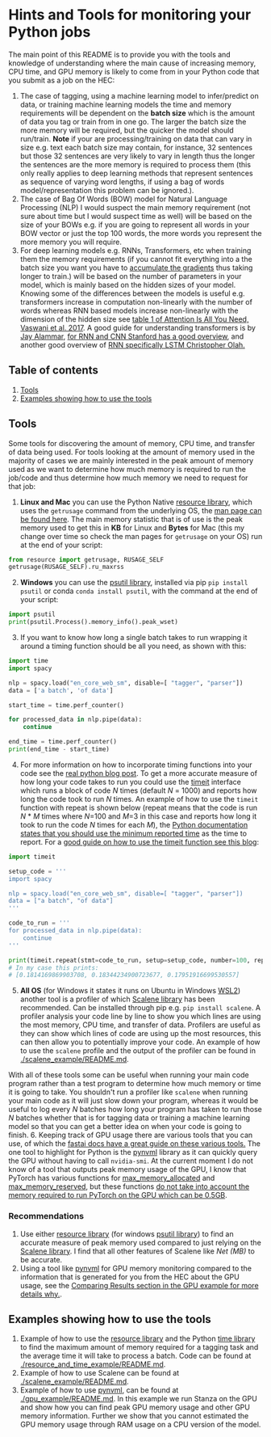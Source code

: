 # Hints and Tools for monitoring your Python jobs 

The main point of this README is to provide you with the tools and knowledge of understanding where the main cause of increasing memory, CPU time, and GPU memory is likely to come from in your Python code that you submit as a job on the HEC:

1. The case of tagging, using a machine learning model to infer/predict on data, or training machine learning models the time and memory requirements will be dependent on the **batch size** which is the amount of data you tag or train from in one go. The larger the batch size the more memory will be required, but the quicker the model should run/train. **Note** if your are processing/training on data that can vary in size e.g. text each batch size may contain, for instance, 32 sentences but those 32 sentences are very likely to vary in length thus the longer the sentences are the more memory is required to process them (this only really applies to deep learning methods that represent sentences as sequence of varying word lengths, if using a bag of words model/representation this problem can be ignored.).
2. The case of Bag Of Words (BOW) model for Natural Language Processing (NLP) I would suspect the main memory requirement (not sure about time but I would suspect time as well) will be based on the size of your BOWs e.g. if you are going to represent all words in your BOW vector or just the top 100 words, the more words you represent the more memory you will require.
3. For deep learning models e.g. RNNs, Transformers, etc when training them the memory requirements (if you cannot fit everything into a the batch size you want you have to [accumulate the gradients](https://medium.com/huggingface/training-larger-batches-practical-tips-on-1-gpu-multi-gpu-distributed-setups-ec88c3e51255) thus taking longer to train.) will be based on the number of parameters in your model, which is mainly based on the hidden sizes of your model. Knowing some of the differences between the models is useful e.g. transformers increase in computation non-linearly with the number of words whereas RNN based models increase non-linearly with the dimension of the hidden size see [table 1 of Attention Is All You Need, Vaswani et al. 2017](https://arxiv.org/pdf/1706.03762.pdf). A good guide for understanding transformers is by [Jay Alammar](https://jalammar.github.io/illustrated-transformer/), [for RNN and CNN Stanford has a good overview](https://stanford.edu/~shervine/teaching/cs-230/cheatsheet-recurrent-neural-networks), and another good overview of [RNN specifically LSTM Christopher Olah.](https://colah.github.io/posts/2015-08-Understanding-LSTMs/)

## Table of contents

1. [Tools](#tools)
2. [Examples showing how to use the tools](#examples-showing-how-to-use-the-tools)

## Tools

Some tools for discovering the amount of memory, CPU time, and transfer of data being used. For tools looking at the amount of memory used in the majority of cases we are mainly interested in the peak amount of memory used as we want to determine how much memory is required to run the job/code and thus determine how much memory we need to request for that job:

1. **Linux and Mac** you can use the Python Native [resource library](https://docs.python.org/3.7/library/resource.html), which uses the `getrusage` command from the underlying OS, the [man page can be found here](https://man7.org/linux/man-pages/man2/getrusage.2.html). The main memory statistic that is of use is the peak memory used to get this in **KB** for Linux and **Bytes** for Mac (this my change over time so check the man pages for `getrusage` on your OS) run at the end of your script:
``` python
from resource import getrusage, RUSAGE_SELF
getrusage(RUSAGE_SELF).ru_maxrss
``` 
2. **Windows** you can use the [psutil library](https://github.com/giampaolo/psutil), installed via pip `pip install psutil` or conda `conda install psutil`, with the command at the end of your script:
``` python
import psutil
print(psutil.Process().memory_info().peak_wset)
```
3. If you want to know how long a single batch takes to run wrapping it around a timing function should be all you need, as shown with this:
``` python
import time
import spacy

nlp = spacy.load("en_core_web_sm", disable=[ "tagger", "parser"])
data = ['a batch', 'of data']

start_time = time.perf_counter()

for processed_data in nlp.pipe(data):
    continue

end_time = time.perf_counter()
print(end_time - start_time)
```
4. For more information on how to incorporate timing functions into your code see the [real python blog post](https://realpython.com/python-timer/). To get a more accurate measure of how long your code takes to run you could use the [timeit](https://docs.python.org/3/library/timeit.html#python-interface) interface which runs a block of code *N* times (default *N* = 1000) and reports how long the code took to run *N* times. An example of how to use the `timeit` function with repeat is shown below (repeat means that the code is run *N* * *M* times where *N*=100 and *M*=3 in this case and reports how long it took to run the code *N* times for each *M*), the [Python documentation states that you should use the minimum reported time](https://docs.python.org/3/library/timeit.html#timeit.Timer.repeat) as the time to report. For a [good guide on how to use the timeit function see this blog](https://www.pylenin.com/blogs/python-timeit-module/#using-timeit-with-python-functions-with-arguments):
``` python
import timeit

setup_code = '''
import spacy

nlp = spacy.load("en_core_web_sm", disable=[ "tagger", "parser"])
data = ["a batch", "of data"]
'''

code_to_run = '''
for processed_data in nlp.pipe(data):
    continue
'''

print(timeit.repeat(stmt=code_to_run, setup=setup_code, number=100, repeat=3))
# In my case this prints:
# [0.1814169869903708, 0.18344234900723677, 0.17951916699530557]
```
5. **All OS** (for Windows it states it runs on Ubuntu in Windows [WSL2](https://docs.microsoft.com/en-us/windows/wsl/install-win10)) another tool is a profiler of which [Scalene library](https://github.com/emeryberger/scalene) has been recommended. Can be installed through pip e.g. `pip install scalene`. A profiler analysis your code line by line to show you which lines are using the most memory, CPU time, and transfer of data. Profilers are useful as they can show which lines of code are using up the most resources, this can then allow you to potentially improve your code. An example of how to use the `scalene` profile and the output of the profiler can be found in [./scalene_example/README.md](./scalene_example/README.md).

With all of these tools some can be useful when running your main code program rather than a test program to determine how much memory or time it is going to take. You shouldn't run a profiler like `scalene` when running your main code as it will just slow down your program, whereas it would be useful to log every *N* batches how long your program has taken to run those *N* batches whether that is for tagging data or training a machine learning model so that you can get a better idea on when your code is going to finish.
6. Keeping track of GPU usage there are various tools that you can use, of which the [fastai docs have a great guide on these various tools.](https://docs.fast.ai/dev/gpu.html#pynvml) The one tool to highlight for Python is the [pynvml](https://pypi.org/project/nvidia-ml-py3/) library as it can quickly query the GPU without having to call `nvidia-smi`. At the current moment I do not know of a tool that outputs peak memory usage of the GPU, I know that PyTorch has various functions for [max_memory_allocated](https://pytorch.org/docs/stable/cuda.html#torch.cuda.max_memory_allocated) and [max_memory_reserved](https://pytorch.org/docs/stable/cuda.html#torch.cuda.max_memory_reserved), but these functions [do not take into account the memory required to run PyTorch on the GPU which can be 0.5GB](https://docs.fast.ai/dev/gpu.html#unusable-gpu-ram-per-process).

### Recommendations

1. Use either [resource library](https://docs.python.org/3.7/library/resource.html) (for windows [psutil library](https://github.com/giampaolo/psutil)) to find an accurate measure of peak memory used compared to just relying on the [Scalene library](https://github.com/emeryberger/scalene). I find that all other features of Scalene like *Net (MB)* to be accurate.
2. Using a tool like [pynvml](https://pypi.org/project/nvidia-ml-py3/) for GPU memory monitoring compared to the information that is generated for you from the HEC about the GPU usage, see the [Comparing Results section in the GPU example for more details why.](./gpu_example/README.md#comparing-results).

## Examples showing how to use the tools

1. Example of how to use the [resource library](https://docs.python.org/3.7/library/resource.html) and the Python [time library](https://docs.python.org/3.7/library/time.html) to find the maximum amount of memory required for a tagging task and the average time it will take to process a batch. Code can be found at [./resource_and_time_example/README.md](./resource_and_time_example/README.md).
2. Example of how to use Scalene can be found at [./scalene_example/README.md](./scalene_example/README.md).
3. Example of how to use [pynvml](https://pypi.org/project/nvidia-ml-py3/), can be found at [./gpu_example/README.md](./gpu_example/README.md). In this example we run Stanza on the GPU and show how you can find peak GPU memory usage and other GPU memory information. Further we show that you cannot estimated the GPU memory usage through RAM usage on a CPU version of the model.